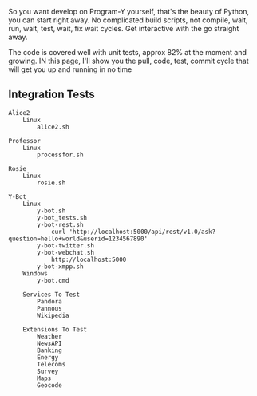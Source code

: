 So you want develop on Program-Y yourself, that's the beauty of Python, you can start right away. No complicated build scripts, not compile, wait, run, wait, test, wait, fix wait cycles. Get interactive with the go straight away.

The code is covered well with unit tests, approx 82% at the moment and growing. IN this page, I'll show you the pull, code, test, commit cycle that will get you up and running in no time

## Integration Tests
```
Alice2
	Linux
		alice2.sh

Professor
	Linux
		processfor.sh

Rosie
	Linux
		rosie.sh

Y-Bot
	Linux
		y-bot.sh
		y-bot_tests.sh	
		y-bot-rest.sh
			curl 'http://localhost:5000/api/rest/v1.0/ask?question=hello+world&userid=1234567890'
		y-bot-twitter.sh
		y-bot-webchat.sh
			http://localhost:5000
		y-bot-xmpp.sh
	Windows
		y-bot.cmd

	Services To Test
		Pandora
		Pannous
		Wikipedia

	Extensions To Test
		Weather
		NewsAPI
		Banking
		Energy
		Telecoms
		Survey
		Maps
		Geocode
```